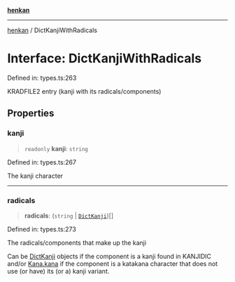 [**henkan**](../README.md)

***

[henkan](../README.md) / DictKanjiWithRadicals

# Interface: DictKanjiWithRadicals

Defined in: types.ts:263

KRADFILE2 entry (kanji with its radicals/components)

## Properties

### kanji

> `readonly` **kanji**: `string`

Defined in: types.ts:267

The kanji character

***

### radicals

> **radicals**: (`string` \| [`DictKanji`](DictKanji.md))[]

Defined in: types.ts:273

The radicals/components that make up the kanji

Can be [DictKanji](DictKanji.md) objects if the component is a kanji found in KANJIDIC and/or [Kana.kana](Kana.md#kana) if the component is a katakana character that does not use (or have) its (or a) kanji variant.
